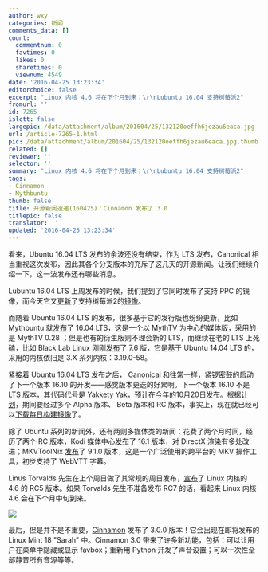 ```yaml
---
author: wxy
categories: 新闻
comments_data: []
count:
  commentnum: 0
  favtimes: 0
  likes: 0
  sharetimes: 0
  viewnum: 4549
date: '2016-04-25 13:23:34'
editorchoice: false
excerpt: "Linux 内核 4.6 将在下个月到来；\r\nLubuntu 16.04 支持树莓派2"
fromurl: ''
id: 7265
islctt: false
largepic: /data/attachment/album/201604/25/132120oeffh6jezau6eaca.jpg
url: /article-7265-1.html
pic: /data/attachment/album/201604/25/132120oeffh6jezau6eaca.jpg.thumb.jpg
related: []
reviewer: ''
selector: ''
summary: "Linux 内核 4.6 将在下个月到来；\r\nLubuntu 16.04 支持树莓派2"
tags:
- Cinnamon
- Mythbuntu
thumb: false
title: 开源新闻速递(160425)：Cinnamon 发布了 3.0
titlepic: false
translator: ''
updated: '2016-04-25 13:23:34'
---
```


看来，Ubuntu 16.04 LTS 发布的余波还没有结束，作为 LTS 发布，Canonical 相当重视这次发布，因此其各个分支版本的充斥了这几天的开源新闻。让我们继续介绍一下，这一波发布还有哪些消息。


Lubuntu 16.04 LTS 上周发布的时候，我们提到了它同时发布了支持 PPC 的镜像，而今天它又[更新](http://lubuntu.me/raspberry-pi2-version-16-04-lts/)了支持树莓派2的[镜像](http://lubuntu.me/downloads/)。


而随着 Ubuntu 16.04 LTS 的发布，很多基于它的发行版也纷纷更新，比如 Mythbuntu 就[发布](http://www.mythbuntu.org/home/news/mythbuntu1604released)了 16.04 LTS，这是一个以 MythTV 为中心的媒体版，采用的是 MythTV 0.28 ；但是也有的衍生版则不理会新的 LTS，而继续在老的 LTS 上死磕，比如 Black Lab Linux 刚刚[发布](http://www.blacklablinux.org/2016/04/black-lab-linux-76-released.html)了 7.6 版，它是基于 Ubuntu 14.04 LTS 的，采用的内核依旧是 3.X 系列内核：3.19.0-58。


紧接着 Ubuntu 16.04 LTS 发布之后， Canonical 和往常一样，紧锣密鼓的启动了下一个版本 16.10 的开发——感觉版本更迭的好累啊。下一个版本 16.10 不是 LTS 版本，其代码代号是 Yakkety Yak，预计在今年的10月20日发布。根据[计划](https://wiki.ubuntu.com/YakketyYak/ReleaseSchedule)，期间要经过多个 Alpha 版本、 Beta 版本和 RC 版本，事实上，现在就已经可以[下载每日构建镜像](http://cdimage.ubuntu.com/daily-live/20160424/)了。


除了 Ubuntu 系列的新闻外，还有两则多媒体类的新闻：花费了两个月时间，经历了两个 RC 版本，Kodi 媒体中心[发布](https://kodi.tv/kodi-16-1-jarvis-mark-xvi/)了 16.1 版本，对 DirectX 渲染有多处改进；MKVToolNix [发布](https://www.bunkus.org/blog/2016/04/mkvtoolnix-v9-1-0-released/)了 9.1.0 版本，这是一个广泛使用的跨平台的 MKV 操作工具，初步支持了 WebVTT 字幕。


Linus Torvalds 先生在上个周日做了其常规的周日发布，[宣布](http://lkml.iu.edu/hypermail/linux/kernel/1604.3/00178.html)了 Linux 内核的 4.6 的 RC5 版本。如果 Torvalds 先生不准备发布 RC7 的话，看起来 Linux 内核 4.6 会在下个月中旬到来。


![](/data/attachment/album/201604/25/132120oeffh6jezau6eaca.jpg)


最后，但是并不是不重要，[Cinnamon](https://github.com/linuxmint/Cinnamon) 发布了 3.0.0 版本！它会出现在即将发布的 Linux Mint 18 "Sarah" 中。Cinnamon 3.0 带来了许多新功能，包括：可以让用户在菜单中隐藏或显示 favbox；重新用 Python 开发了声音设置；可以一次性全部静音所有音源等等。